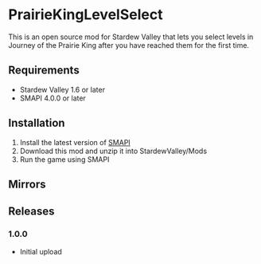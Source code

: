 # PrairieKingLevelSelect
This is an open source mod for Stardew Valley that lets you select levels in Journey of the Prairie King after you have reached them for the first time.

## Requirements
- Stardew Valley 1.6 or later
- SMAPI 4.0.0 or later

## Installation
1. Install the latest version of [SMAPI](https://www.nexusmods.com/stardewvalley/mods/2400)
2. Download this mod and unzip it into StardewValley/Mods
3. Run the game using SMAPI

## Mirrors

## Releases
### 1.0.0
- Initial upload
